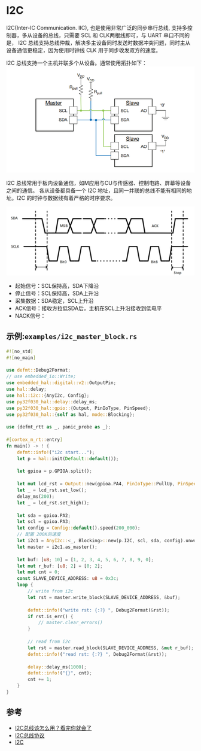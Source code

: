 
# I2C

I2C(Inter-IC Communication. IIC), 也是使用非常广泛的同步串行总线, 支持多控制器，多从设备的总线，只需要 SCL 和 CLK两根线即可，与 UART 串口不同的是， I2C 总线支持总线仲裁，解决多主设备同时发送时数据冲突问题，同时主从设备通信更稳定，因为使用时钟线 CLK 用于同步收发双方的速度。

I2C 总线支持一个主机并联多个从设备。通常使用拓扑如下：
![alt text](./images/i2c_bus.png)

I2C 总线常用于板内设备通信，如M应用与CU与传感器、控制电路、屏幕等设备之间的通信。
各从设备都具备一个 I2C 地址，且同一并联的总线不能有相同的地址。I2C 的时钟与数据线有着严格的时序要求。

![I2C 时序](./images/i2c_timing.png)

- 起始信号：SCL保持高，SDA下降沿
- 停止信号：SCL保持高，SDA上升沿
- 采集数据：SDA稳定，SCL上升沿
- ACK信号：接收方拉低SDA后，主机在SCL上升沿接收到低电平
- NACK信号：

## 示例:`examples/i2c_master_block.rs`
``` rust
#![no_std]
#![no_main]

use defmt::Debug2Format;
// use embedded_io::Write;
use embedded_hal::digital::v2::OutputPin;
use hal::delay;
use hal::i2c::{AnyI2c, Config};
use py32f030_hal::delay::delay_ms;
use py32f030_hal::gpio::{Output, PinIoType, PinSpeed};
use py32f030_hal::{self as hal, mode::Blocking};

use {defmt_rtt as _, panic_probe as _};

#[cortex_m_rt::entry]
fn main() -> ! {
    defmt::info!("i2c start...");
    let p = hal::init(Default::default());

    let gpioa = p.GPIOA.split();

    let mut lcd_rst = Output::new(gpioa.PA4, PinIoType::PullUp, PinSpeed::Low);
    let _ = lcd_rst.set_low();
    delay_ms(200);
    let _ = lcd_rst.set_high();

    let sda = gpioa.PA2;
    let scl = gpioa.PA3;
    let config = Config::default().speed(200_000);
    // 配置 200K的速度
    let i2c1 = AnyI2c::<_, Blocking>::new(p.I2C, scl, sda, config).unwrap();
    let master = i2c1.as_master();

    let buf: [u8; 10] = [1, 2, 3, 4, 5, 6, 7, 8, 9, 0];
    let mut r_buf: [u8; 2] = [0; 2];
    let mut cnt = 0;
    const SLAVE_DEVICE_ADDRESS: u8 = 0x3c;
    loop {
        // write from i2c
        let rst = master.write_block(SLAVE_DEVICE_ADDRESS, &buf);

        defmt::info!("write rst: {:?} ", Debug2Format(&rst));
        if rst.is_err() {
            // master.clear_errors()
        }

        // read from i2c
        let rst = master.read_block(SLAVE_DEVICE_ADDRESS, &mut r_buf);
        defmt::info!("read rst: {:?} ", Debug2Format(&rst));

        delay::delay_ms(1000);
        defmt::info!("{}", cnt);
        cnt += 1;
    }
}
```

## 参考

- [I2C总线该怎么用？看完你就会了](https://mp.weixin.qq.com/s/IeL77NTyVdTdkcNtqjjFPA)
- [I2C总线协议](https://zhenhuizhang.tk/post/dian-lu-i2c-zong-xian-xie-yi/)
- [I2C](https://learn.sparkfun.com/tutorials/i2c/all)